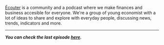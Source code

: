[Écouter](https://www.instagram.com/ecouter.ig/) is a community and a podcast where we make finances and business accesible for everyone. We're a group of young economist with a lot of ideas to share and explore with everyday people, discussing news, trends, indicators and more.

___________________________

***You can check the last episode [here](https://open.spotify.com/show/67XVFfpjW7HNXLEwoTftct?si=fq4rmoSpQDaN6k2152ySIA).***

